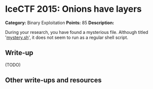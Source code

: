 # IceCTF 2015: Onions have layers

**Category:** Binary Exploitation
**Points:** 85
**Description:** 

During your research, you have found a mysterious file. Although titled '<a target='_blank' href='/problem-static/stage3/binary/onions/mystery.sh'>mystery.sh</a>', it does not seem to run as a regular shell script.

## Write-up

(TODO)

## Other write-ups and resources

